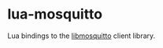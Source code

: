 lua-mosquitto
=============

Lua bindings to the [libmosquitto](http://www.mosquitto.org/) client library.